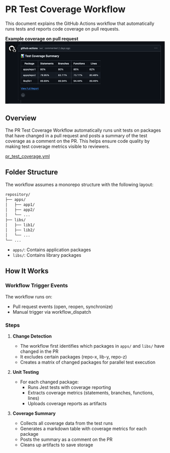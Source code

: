 # PR Test Coverage Workflow
This document explains the GitHub Actions workflow that automatically runs tests and reports code coverage on pull requests.

**Example coverage on pull request**
![res1.png](resource/res1.png)


## Overview
The PR Test Coverage Workflow automatically runs unit tests on packages that have changed in a pull request and posts a summary of the test coverage as a comment on the PR. This helps ensure code quality by making test coverage metrics visible to reviewers.

[pr_test_coverage.yml](.github/workflows/pr_test_coverage.yml)

## Folder Structure
The workflow assumes a monorepo structure with the following layout:
``` 
repository/
├── apps/
│   ├── app1/
│   ├── app2/
│   └── ...
├── libs/
│   ├── lib1/
│   ├── lib2/
│   └── ...
└── ...
```

- `apps/`: Contains application packages
- `libs/`: Contains library packages

## How It Works
### Workflow Trigger Events
The workflow runs on:
- Pull request events (open, reopen, synchronize)
- Manual trigger via workflow_dispatch

### Steps
1. **Change Detection**
    - The workflow first identifies which packages in `apps/` and `libs/` have changed in the PR
    - It excludes certain packages (repo-x, lib-y, repo-z)
    - Creates a matrix of changed packages for parallel test execution

2. **Unit Testing**
    - For each changed package:
        - Runs Jest tests with coverage reporting
        - Extracts coverage metrics (statements, branches, functions, lines)
        - Uploads coverage reports as artifacts

3. **Coverage Summary**
    - Collects all coverage data from the test runs
    - Generates a markdown table with coverage metrics for each package
    - Posts the summary as a comment on the PR
    - Cleans up artifacts to save storage
